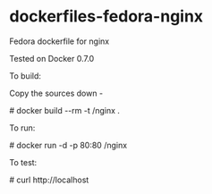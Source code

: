dockerfiles-fedora-nginx
========================

Fedora dockerfile for nginx

Tested on Docker 0.7.0

To build:

Copy the sources down -


\# docker build --rm -t <username>/nginx .



To run:


\# docker run -d -p 80:80 <username>/nginx


To test:


\# curl http://localhost

